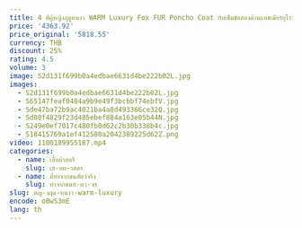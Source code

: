 ```yaml
---
title: 4 สีผู้หญิงฤดูหนาว WARM Luxury Fox FUR Poncho Coat กับเข็มขัดสองด้านแคชเมียร์ยุโรปยาวเสื้อสเวตเตอร์ถักขนสัตว์หลวมเสื้อคลุม
price: '4363.92'
price_original: '5818.55'
currency: THB
discount: 25%
rating: 4.5
volume: 3
image: S2d131f699b0a4edbae6631d4be222b02L.jpg
images:
  - S2d131f699b0a4edbae6631d4be222b02L.jpg
  - S65147feaf0484a9b9e49f3bcbbf74ebfV.jpg
  - Sde47ba72b9ac4021ba4a8d493366ce32Q.jpg
  - Sd08f4829f23d485ebef884a163e05b44N.jpg
  - S249e0ef7017c480fb0d62c2b30b338b4c.jpg
  - S18415769a1ef412580a2042389225d62Z.png
video: 1100189955187.mp4
categories:
  - name: เสื้อผ้าสตรี
    slug: เส-อผ-าสตร
  - name: ที่ทำจากขนสัตว์จริง
    slug: ทำจากขนส-ตว-จร
slug: หญ-งฤด-หนาว-warm-luxury
encode: oBwS3mE
lang: th
---
```

  
